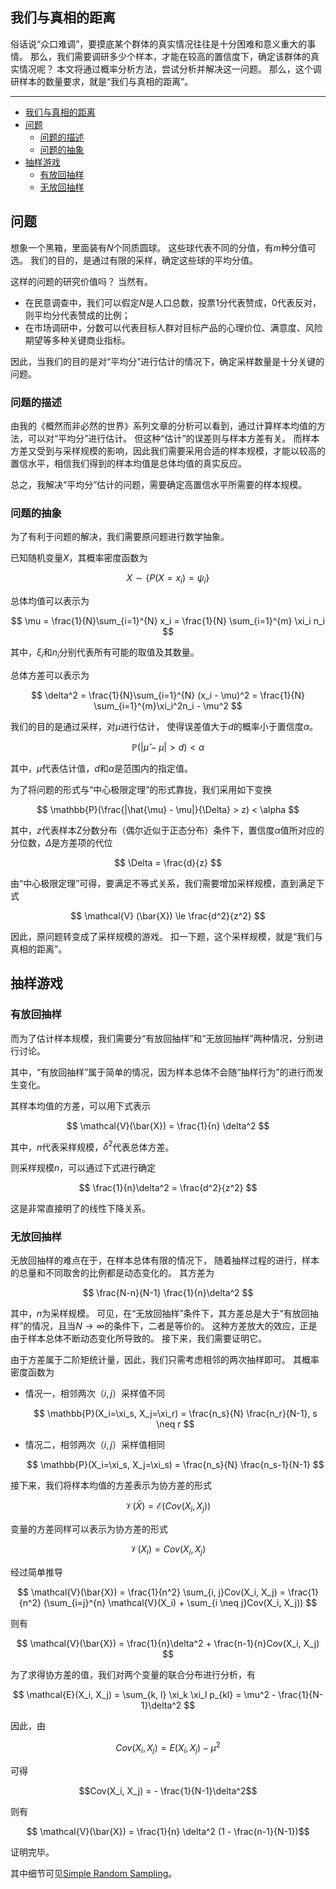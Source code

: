 ## 我们与真相的距离

俗话说“众口难调”，要摸底某个群体的真实情况往往是十分困难和意义重大的事情。
那么，我们需要调研多少个样本，才能在较高的置信度下，确定该群体的真实情况呢？
本文将通过概率分析方法，尝试分析并解决这一问题。
那么，这个调研样本的数量要求，就是“我们与真相的距离”。

---
- [我们与真相的距离](#我们与真相的距离)
- [问题](#问题)
  - [问题的描述](#问题的描述)
  - [问题的抽象](#问题的抽象)
- [抽样游戏](#抽样游戏)
  - [有放回抽样](#有放回抽样)
  - [无放回抽样](#无放回抽样)

## 问题

想象一个黑箱，里面装有$N$个同质圆球。
这些球代表不同的分值，有$m$种分值可选。
我们的目的，是通过有限的采样，确定这些球的平均分值。

这样的问题的研究价值吗？
当然有。

- 在民意调查中，我们可以假定$N$是人口总数，投票$1$分代表赞成，$0$代表反对，则平均分代表赞成的比例；
- 在市场调研中，分数可以代表目标人群对目标产品的心理价位、满意度、风险期望等多种关键商业指标。

因此，当我们的目的是对“平均分”进行估计的情况下，确定采样数量是十分关键的问题。

### 问题的描述

由我的《概然而非必然的世界》系列文章的分析可以看到，通过计算样本均值的方法，可以对“平均分”进行估计。
但这种“估计”的误差则与样本方差有关。
而样本方差又受到与采样规模的影响，因此我们需要采用合适的样本规模，才能以较高的置信水平，相信我们得到的样本均值是总体均值的真实反应。

总之，我解决“平均分”估计的问题，需要确定高置信水平所需要的样本规模。

### 问题的抽象

为了有利于问题的解决，我们需要原问题进行数学抽象。

已知随机变量$X$，其概率密度函数为

$$ X \sim \{P(X=x_i) = \psi_i\} $$

总体均值可以表示为

$$ \mu = \frac{1}{N}\sum_{i=1}^{N} x_i = \frac{1}{N} \sum_{i=1}^{m} \xi_i n_i $$

其中，$\xi_i$和$n_i$分别代表所有可能的取值及其数量。

总体方差可以表示为

$$ \delta^2 = \frac{1}{N}\sum_{i=1}^{N} (x_i - \mu)^2 = \frac{1}{N} \sum_{i=1}^{m}\xi_i^2n_i - \mu^2 $$

我们的目的是通过采样，对$\mu$进行估计，
使得误差值大于$d$的概率小于置信度$\alpha$。

$$ \mathbb{P}(|\hat{\mu} - \mu| > d) < \alpha $$

其中，$\hat{\mu}$代表估计值，$d$和$\alpha$是范围内的指定值。

为了将问题的形式与“中心极限定理”的形式靠拢，我们采用如下变换

$$ \mathbb{P}(\frac{|\hat{\mu} - \mu|}{\Delta} > z) < \alpha $$

其中，$z$代表样本Z分数分布（偶尔近似于正态分布）条件下，置信度$\alpha$值所对应的分位数，$\Delta$是方差项的代位

$$ \Delta = \frac{d}{z} $$

由“中心极限定理”可得，要满足不等式关系，我们需要增加采样规模，直到满足下式

$$ \mathcal{V} (\bar{X}) \le \frac{d^2}{z^2} $$

因此，原问题转变成了采样规模的游戏。
扣一下题，这个采样规模，就是“我们与真相的距离”。

## 抽样游戏

### 有放回抽样

而为了估计样本规模，我们需要分“有放回抽样”和“无放回抽样”两种情况，分别进行讨论。

其中，“有放回抽样”属于简单的情况，因为样本总体不会随“抽样行为”的进行而发生变化。

其样本均值的方差，可以用下式表示

$$ \mathcal{V}(\bar{X}) = \frac{1}{n} \delta^2 $$

其中，$n$代表采样规模，$\delta^2$代表总体方差。

则采样规模$n$，可以通过下式进行确定

$$ \frac{1}{n}\delta^2 = \frac{d^2}{z^2} $$

这是非常直接明了的线性下降关系。

### 无放回抽样

无放回抽样的难点在于，在样本总体有限的情况下，
随着抽样过程的进行，样本的总量和不同取舍的比例都是动态变化的。
其方差为

$$ \frac{N-n}{N-1} \frac{1}{n}\delta^2 $$

其中，$n$为采样规模。
可见，在“无放回抽样”条件下，其方差总是大于“有放回抽样”的情况，且当$N \rightarrow \infty$的条件下，二者是等价的。
这种方差放大的效应，正是由于样本总体不断动态变化所导致的。
接下来，我们需要证明它。

由于方差属于二阶矩统计量，因此，我们只需考虑相邻的两次抽样即可。
其概率密度函数为

- 情况一，相邻两次（$i, j$）采样值不同

    $$ \mathbb{P}(X_i=\xi_s, X_j=\xi_r) = \frac{n_s}{N} \frac{n_r}{N-1}, s \neq r $$

- 情况二，相邻两次（$i, j$）采样值相同

    $$ \mathbb{P}(X_i=\xi_s, X_j=\xi_s) = \frac{n_s}{N} \frac{n_s-1}{N-1} $$

接下来，我们将样本均值的方差表示为协方差的形式

$$ \mathcal{V}(\bar{X}) = \mathcal{E} (Cov(X_i, X_j)) $$

变量的方差同样可以表示为协方差的形式

$$ \mathcal{V}(X_i) = Cov(X_i, X_j) $$

经过简单推导

$$ \mathcal{V}(\bar{X}) = \frac{1}{n^2} \sum_{i, j}Cov(X_i, X_j) = \frac{1}{n^2} (\sum_{i=j}^{n} \mathcal{V}(X_i) + \sum_{i \neq j}Cov(X_i, X_j)) $$

则有

$$ \mathcal{V}(\bar{X}) = \frac{1}{n}\delta^2 + \frac{n-1}{n}Cov(X_i, X_j) $$

为了求得协方差的值，我们对两个变量的联合分布进行分析，有

$$ \mathcal{E}(X_i, X_j) = \sum_{k, l} \xi_k \xi_l p_{kl} = \mu^2 - \frac{1}{N-1}\delta^2 $$

因此，由

$$ Cov(X_i, X_j) = E(X_i, X_j) - \mu^2 $$

可得

$$Cov(X_i, X_j) = - \frac{1}{N-1}\delta^2$$

则有


$$ \mathcal{V}(\bar{X}) = \frac{1}{n} \delta^2 (1 - \frac{n-1}{N-1})$$

证明完毕。

其中细节可见[Simple Random Sampling](http://dept.stat.lsa.umich.edu/~moulib/sampling.pdf "Simple Random Sampling")。




